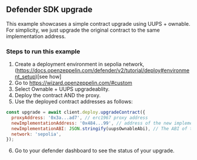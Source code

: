 ## Defender SDK upgrade

This example showcases a simple contract upgrade using UUPS + ownable. For simplicity, we just upgrade the original contract to the same implementation address.

### Steps to run this example

1. Create a deployment environment in sepolia network, (https://docs.openzeppelin.com/defender/v2/tutorial/deploy#environment_setup)[see how]
2. Go to https://wizard.openzeppelin.com/#custom
3. Select Ownable + UUPS upgradeablity.
4. Deploy the contract AND the proxy.
5. Use the deployed contract addresses as follows:

```js
const upgrade = await client.deploy.upgradeContract({
  proxyAddress: '0x3a...ad7', // erc1967 proxy address
  newImplementationAddress: '0x484...99', // address of the new implementation contract
  newImplementationABI: JSON.stringify(uupsOwnableAbi), // The ABI of the new implementation (must implement UUPS standard)
  network: 'sepolia',
});
```

6. Go to your defender dashboard to see the status of your upgrade.
